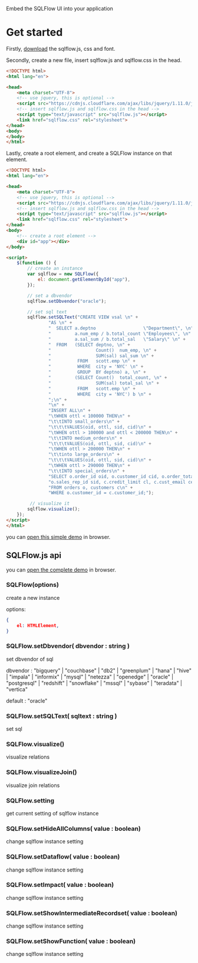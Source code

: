 Embed the SQLFlow UI into your application

# Get started

Firstly, [download](https://github.com/sqlparser/sqlflow_public/tree/master/sqlflowjs) the sqlflow.js, css and font.

Secondly, create a new file, insert sqlflow.js and sqlflow.css in the head.

```html
<!DOCTYPE html>
<html lang="en">

<head>
    <meta charset="UTF-8">
    <!-- use jquery, this is optional -->
    <script src="https://cdnjs.cloudflare.com/ajax/libs/jquery/1.11.0/jquery.min.js" integrity="sha256-spTpc4lvj4dOkKjrGokIrHkJgNA0xMS98Pw9N7ir9oI=" crossorigin="anonymous"></script>
    <!-- insert sqlflow.js and sqlflow.css in the head -->
	<script type="text/javascript" src="sqlflow.js"></script>
	<link href="sqlflow.css" rel="stylesheet">
</head>
<body>
</body>
</html>

```

Lastly, create a root element, and create a SQLFlow instance on that element.

```html
<!DOCTYPE html>
<html lang="en">

<head>
    <meta charset="UTF-8">
    <!-- use jquery, this is optional -->
    <script src="https://cdnjs.cloudflare.com/ajax/libs/jquery/1.11.0/jquery.min.js" integrity="sha256-spTpc4lvj4dOkKjrGokIrHkJgNA0xMS98Pw9N7ir9oI=" crossorigin="anonymous"></script>
    <!-- insert sqlflow.js and sqlflow.css in the head -->
	<script type="text/javascript" src="sqlflow.js"></script>
	<link href="sqlflow.css" rel="stylesheet">
</head>
<body>
    <!-- create a root element -->
    <div id="app"></div>
</body>

<script>
	$(function () {
        // create an instance
		var sqlflow = new SQLFlow({
			el: document.getElementById("app"),
		});

        // set a dbvendor
		sqlflow.setDbvendor("oracle");

        // set sql text
		sqlflow.setSQLText("CREATE VIEW vsal \n" +
				"AS \n" +
				"  SELECT a.deptno                  \"Department\", \n" +
				"         a.num_emp / b.total_count \"Employees\", \n" +
				"         a.sal_sum / b.total_sal   \"Salary\" \n" +
				"  FROM   (SELECT deptno, \n" +
				"                 Count()  num_emp, \n" +
				"                 SUM(sal) sal_sum \n" +
				"          FROM   scott.emp \n" +
				"          WHERE  city = 'NYC' \n" +
				"          GROUP  BY deptno) a, \n" +
				"         (SELECT Count()  total_count, \n" +
				"                 SUM(sal) total_sal \n" +
				"          FROM   scott.emp \n" +
				"          WHERE  city = 'NYC') b \n" +
				";\n" +
				"\n" +
				"INSERT ALL\n" +
				"\tWHEN ottl < 100000 THEN\n" +
				"\t\tINTO small_orders\n" +
				"\t\t\tVALUES(oid, ottl, sid, cid)\n" +
				"\tWHEN ottl > 100000 and ottl < 200000 THEN\n" +
				"\t\tINTO medium_orders\n" +
				"\t\t\tVALUES(oid, ottl, sid, cid)\n" +
				"\tWHEN ottl > 200000 THEN\n" +
				"\t\tinto large_orders\n" +
				"\t\t\tVALUES(oid, ottl, sid, cid)\n" +
				"\tWHEN ottl > 290000 THEN\n" +
				"\t\tINTO special_orders\n" +
				"SELECT o.order_id oid, o.customer_id cid, o.order_total ottl,\n" +
				"o.sales_rep_id sid, c.credit_limit cl, c.cust_email cem\n" +
				"FROM orders o, customers c\n" +
				"WHERE o.customer_id = c.customer_id;");

         // visualize it
		sqlflow.visualize();
	});
</script>
</html>

```

you can [open this simple demo](http://111.229.12.71/sqlflowjs/sqlflow.js_get_start.html) in browser.

## SQLFlow.js api

you can [open the complete demo](http://111.229.12.71/sqlflowjs/) in browser.

### SQLFlow(options)

create a new instance

options:

```json
{
	el: HTMLElement,
}
```

### SQLFlow.setDbvendor( dbvendor : string )

set dbvendor of sql

dbvendor : "bigquery" | "couchbase" | "db2" | "greenplum" | "hana" | "hive" | "impala" | "informix" | "mysql" | "netezza" | "openedge" | "oracle" | "postgresql" | "redshift" | "snowflake" | "mssql" | "sybase" | "teradata" | "vertica"

default : "oracle"

### SQLFlow.setSQLText( sqltext : string )

set sql

### SQLFlow.visualize()

visualize relations

### SQLFlow.visualizeJoin()

visualize join relations

### SQLFlow.setting

get current setting of sqlflow instance

### SQLFlow.setHideAllColumns( value : boolean)

change sqlflow instance setting

### SQLFlow.setDataflow( value : boolean)

change sqlflow instance setting

### SQLFlow.setImpact( value : boolean)

change sqlflow instance setting

### SQLFlow.setShowIntermediateRecordset( value : boolean)

change sqlflow instance setting

### SQLFlow.setShowFunction( value : boolean)

change sqlflow instance setting